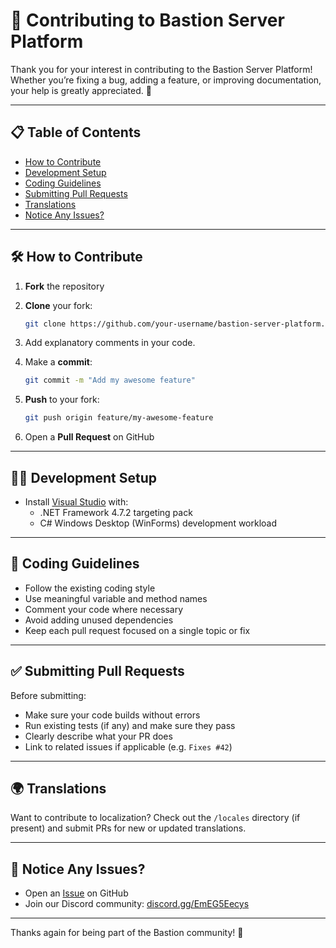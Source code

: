 # 🤝 Contributing to Bastion Server Platform

Thank you for your interest in contributing to the Bastion Server Platform! Whether you’re fixing a bug, adding a feature, or improving documentation, your help is greatly appreciated. 🚀

---

## 📋 Table of Contents

- [How to Contribute](#️-how-to-contribute)
- [Development Setup](#-development-setup)
- [Coding Guidelines](#-coding-guidelines)
- [Submitting Pull Requests](#-submitting-pull-requests)
- [Translations](#-translations)
- [Notice Any Issues?](#-notice-any-issues)

---

## 🛠️ How to Contribute

1. **Fork** the repository  
2. **Clone** your fork:

    ```bash
    git clone https://github.com/your-username/bastion-server-platform.git
    ```

3. Add explanatory comments in your code.

4. Make a **commit**:

    ```bash
    git commit -m "Add my awesome feature"
    ```

5. **Push** to your fork:

    ```bash
    git push origin feature/my-awesome-feature
    ```

6. Open a **Pull Request** on GitHub

---

## 🧑‍💻 Development Setup

- Install [Visual Studio](https://visualstudio.microsoft.com/) with:
  - .NET Framework 4.7.2 targeting pack  
  - C# Windows Desktop (WinForms) development workload  

---

## 🧹 Coding Guidelines

- Follow the existing coding style  
- Use meaningful variable and method names  
- Comment your code where necessary  
- Avoid adding unused dependencies  
- Keep each pull request focused on a single topic or fix  

---

## ✅ Submitting Pull Requests

Before submitting:

- Make sure your code builds without errors  
- Run existing tests (if any) and make sure they pass  
- Clearly describe what your PR does  
- Link to related issues if applicable (e.g. `Fixes #42`)  

---

## 🌍 Translations

Want to contribute to localization? Check out the `/locales` directory (if present) and submit PRs for new or updated translations.

---

## 🙋 Notice Any Issues?

- Open an [Issue](https://github.com/BastionDevs/serverplatform/issues) on GitHub  
- Join our Discord community: [discord.gg/EmEG5Eecys](https://discord.gg/EmEG5Eecys)  

---

Thanks again for being part of the Bastion community! 💚
